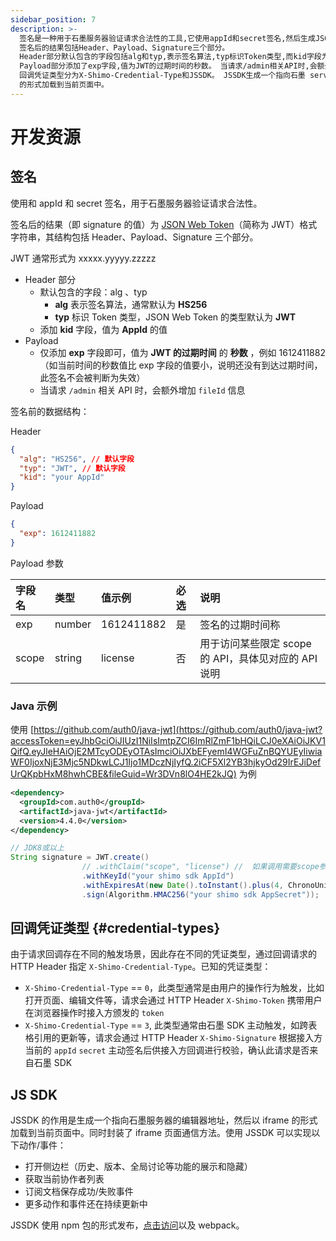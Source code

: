 ```yaml
---
sidebar_position: 7
description: >-
  签名是一种用于石墨服务器验证请求合法性的工具,它使用appId和secret签名,然后生成JSON Web Token(JWT)格式字符串。
  签名后的结果包括Header、Payload、Signature三个部分。
  Header部分默认包含的字段包括alg和typ,表示签名算法,typ标识Token类型,而kid字段为AppId的值。
  Payload部分添加了exp字段,值为JWT的过期时间的秒数。 当请求/admin相关API时,会额外增加 fileId信息。
  回调凭证类型分为X-Shimo-Credential-Type和JSSDK。 JSSDK生成一个指向石墨 server的编辑器地址,然后以 iframe
  的形式加载到当前页面中。
---
```


# 开发资源

## 签名

使用和 appId 和 secret 签名，用于石墨服务器验证请求合法性。

签名后的结果（即 signature 的值）为 [JSON Web Token](https://jwt.io/introduction?accessToken=eyJhbGciOiJIUzI1NiIsImtpZCI6ImRlZmF1bHQiLCJ0eXAiOiJKV1QifQ.eyJleHAiOjE2MTcyODEyOTAsImciOiJXbEFyemI4WGFuZnBQYUEyIiwiaWF0IjoxNjE3Mjc5NDkwLCJ1Ijo1MDczNjIyfQ.2iCF5Xl2YB3hjkyOd29IrEJiDefUrQKpbHxM8hwhCBE&fileGuid=Wr3DVn8lO4HE2kJQ)（简称为 JWT）格式字符串，其结构包括 Header、Payload、Signature 三个部分。

JWT 通常形式为 xxxxx.yyyyy.zzzzz

- Header 部分
  - 默认包含的字段：alg 、typ
    - **alg** 表示签名算法，通常默认为 **HS256**
    - **typ** 标识 Token 类型，JSON Web Token 的类型默认为 **JWT**
  - 添加 **kid** 字段，值为 **AppId** 的值
- Payload
  - 仅添加 **exp** 字段即可，值为 **JWT 的过期时间** 的 **秒数** ，例如 1612411882 （如当前时间的秒数值比 exp 字段的值要小，说明还没有到达过期时间，此签名不会被判断为失效）
  - 当请求 `/admin` 相关 API 时，会额外增加 `fileId` 信息

签名前的数据结构：

Header

```json
{
  "alg": "HS256", // 默认字段
  "typ": "JWT", // 默认字段
  "kid": "your AppId"
}
```

Payload

```json
{
  "exp": 1612411882
}
```

Payload 参数

| 字段名 | 类型   | 值示例     | 必选 | 说明                                                 |
| :----- | :----- | :--------- | :--- | :--------------------------------------------------- |
| exp    | number | 1612411882 | 是   | 签名的过期时间称                                     |
| scope  | string | license    | 否   | 用于访问某些限定 scope 的 API，具体见对应的 API 说明 |

### Java 示例

使用 [https://github.com/auth0/java-jwt](https://github.com/auth0/java-jwt?accessToken=eyJhbGciOiJIUzI1NiIsImtpZCI6ImRlZmF1bHQiLCJ0eXAiOiJKV1QifQ.eyJleHAiOjE2MTcyODEyOTAsImciOiJXbEFyemI4WGFuZnBQYUEyIiwiaWF0IjoxNjE3Mjc5NDkwLCJ1Ijo1MDczNjIyfQ.2iCF5Xl2YB3hjkyOd29IrEJiDefUrQKpbHxM8hwhCBE&fileGuid=Wr3DVn8lO4HE2kJQ)
为例

```xml
<dependency>
  <groupId>com.auth0</groupId>
  <artifactId>java-jwt</artifactId>
  <version>4.4.0</version>
</dependency>
```

```java
// JDK8或以上
String signature = JWT.create()
                // .withClaim("scope", "license") //  如果调用需要scope参数的接口，需要添加此行
                .withKeyId("your shimo sdk AppId")
                .withExpiresAt(new Date().toInstant().plus(4, ChronoUnit.MINUTES))
                .sign(Algorithm.HMAC256("your shimo sdk AppSecret"));
```

## 回调凭证类型 {#credential-types}

由于请求回调存在不同的触发场景，因此存在不同的凭证类型，通过回调请求的 HTTP Header 指定 `X-Shimo-Credential-Type`。已知的凭证类型：

- `X-Shimo-Credential-Type` == `0`，此类型通常是由用户的操作行为触发，比如打开页面、编辑文件等，请求会通过 HTTP Header `X-Shimo-Token` 携带用户在浏览器操作时接入方颁发的 `token`
- `X-Shimo-Credential-Type` == `3`, 此类型通常由石墨 SDK 主动触发，如跨表格引用的更新等，请求会通过 HTTP Header `X-Shimo-Signature` 根据接入方当前的 `appId` `secret` 主动签名后供接入方回调进行校验，确认此请求是否来自石墨 SDK

## JS SDK

JSSDK 的作用是生成一个指向石墨服务器的编辑器地址，然后以 iframe 的形式加载到当前页面中。同时封装了 iframe 页面通信方法。使用 JSSDK 可以实现以下动作/事件：

- 打开侧边栏（历史、版本、全局讨论等功能的展示和隐藏）
- 获取当前协作者列表
- 订阅文档保存成功/失败事件
- 更多动作和事件还在持续更新中

JSSDK 使用 npm 包的形式发布，[点击访问](https://www.npmjs.com/package/shimo-js-sdk)以及 webpack。
